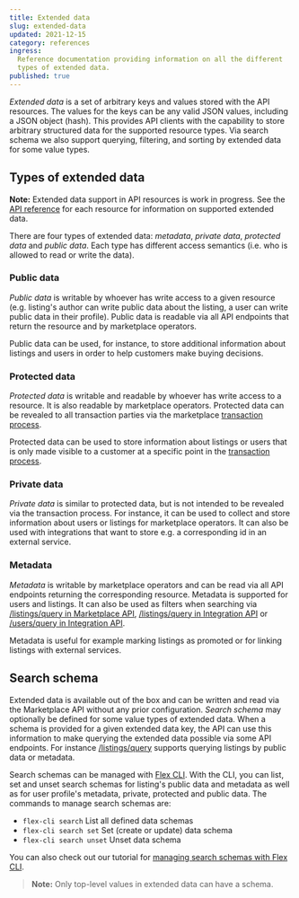 ```yaml
---
title: Extended data
slug: extended-data
updated: 2021-12-15
category: references
ingress:
  Reference documentation providing information on all the different
  types of extended data.
published: true
---
```


_Extended data_ is a set of arbitrary keys and values stored with the
API resources. The values for the keys can be any valid JSON values,
including a JSON object (hash). This provides API clients with the
capability to store arbitrary structured data for the supported resource
types. Via search schema we also support querying, filtering, and
sorting by extended data for some value types.

## Types of extended data

**Note:** Extended data support in API resources is work in progress.
See the [API reference](/references/api/) for each resource for
information on supported extended data.

There are four types of extended data: _metadata_, _private data_,
_protected data_ and _public data_. Each type has different access
semantics (i.e. who is allowed to read or write the data).

### Public data

_Public data_ is writable by whoever has write access to a given
resource (e.g. listing's author can write public data about the listing,
a user can write public data in their profile). Public data is readable
via all API endpoints that return the resource and by marketplace
operators.

Public data can be used, for instance, to store additional information
about listings and users in order to help customers make buying
decisions.

### Protected data

_Protected data_ is writable and readable by whoever has write access to
a resource. It is also readable by marketplace operators. Protected data
can be revealed to all transaction parties via the marketplace
[transaction process](/background/transaction-process/).

Protected data can be used to store information about listings or users
that is only made visible to a customer at a specific point in the
[transaction process](/background/transaction-process/).

### Private data

_Private data_ is similar to protected data, but is not intended to be
revealed via the transaction process. For instance, it can be used to
collect and store information about users or listings for marketplace
operators. It can also be used with integrations that want to store e.g.
a corresponding id in an external service.

### Metadata

_Metadata_ is writable by marketplace operators and can be read via all
API endpoints returning the corresponding resource. Metadata is
supported for users and listings. It can also be used as filters when
searching via
[/listings/query in Marketplace API](https://www.sharetribe.com/api-reference/marketplace.html#query-listings),
[/listings/query in Integration API](https://www.sharetribe.com/api-reference/integration.html#query-listings)
or
[/users/query in Integration API](https://www.sharetribe.com/api-reference/integration.html#query-users).

Metadata is useful for example marking listings as promoted or for
linking listings with external services.

## Search schema

Extended data is available out of the box and can be written and read
via the Marketplace API without any prior configuration. _Search schema_
may optionally be defined for some value types of extended data. When a
schema is provided for a given extended data key, the API can use this
information to make querying the extended data possible via some API
endpoints. For instance
[/listings/query](https://www.sharetribe.com/api-reference/marketplace.html#query-listings)
supports querying listings by public data or metadata.

Search schemas can be managed with
[Flex CLI](/flex-cli/getting-started-with-flex-cli/). With the CLI, you
can list, set and unset search schemas for listing's public data and
metadata as well as for user profile's metadata, private, protected and
public data. The commands to manage search schemas are:

- `flex-cli search` List all defined data schemas
- `flex-cli search set` Set (create or update) data schema
- `flex-cli search unset` Unset data schema

You can also check out our tutorial for
[managing search schemas with Flex CLI](/flex-cli/manage-search-schemas-with-flex-cli/).

> **Note:** Only top-level values in extended data can have a schema.
